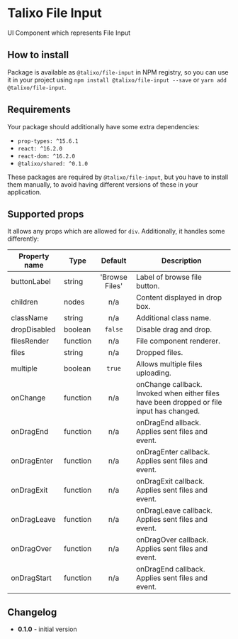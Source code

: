 # Talixo File Input

UI Component which represents File Input

## How to install

Package is available as `@talixo/file-input` in NPM registry, so you can use it in your project
using `npm install @talixo/file-input --save` or `yarn add @talixo/file-input`.

## Requirements

Your package should additionally have some extra dependencies:

- `prop-types: ^15.6.1`
- `react: ^16.2.0`
- `react-dom: ^16.2.0`
- `@talixo/shared: ^0.1.0`

These packages are required by `@talixo/file-input`, but you have to install them manually,
to avoid having different versions of these in your application.

## Supported props

It allows any props which are allowed for `div`. Additionally, it handles some differently:

Property name | Type      | Default         | Description                    
--------------|-----------|:---------------:|--------------------------------
buttonLabel   | string    | 'Browse Files'  | Label of browse file button.
children      | nodes     | n/a             | Content displayed in drop box.
className     | string    | n/a             | Additional class name.
dropDisabled  | boolean   | `false`         | Disable drag and drop.
filesRender   | function  | n/a             | File component renderer.
files         | string    | n/a             | Dropped files.
multiple      | boolean   | `true`          | Allows multiple files uploading.
onChange      | function  | n/a             | onChange callback. Invoked when either files have been dropped or file input has changed.
onDragEnd     | function  | n/a             | onDragEnd allback. Applies sent files and event.
onDragEnter   | function  | n/a             | onDragEnter callback. Applies sent files and event.
onDragExit    | function  | n/a             | onDragExit callback. Applies sent files and event.
onDragLeave   | function  | n/a             | onDragLeave callback. Applies sent files and event.
onDragOver    | function  | n/a             | onDragOver callback. Applies sent files and event.
onDragStart   | function  | n/a             | onDragEnd callback. Applies sent files and event.

## Changelog

- **0.1.0** - initial version
